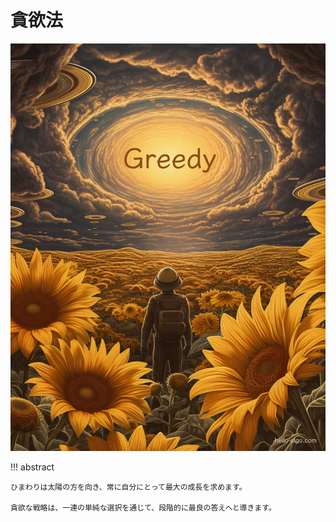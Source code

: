 # 貪欲法

![貪欲法](../assets/covers/chapter_greedy.jpg)

!!! abstract

    ひまわりは太陽の方を向き、常に自分にとって最大の成長を求めます。

    貪欲な戦略は、一連の単純な選択を通じて、段階的に最良の答えへと導きます。